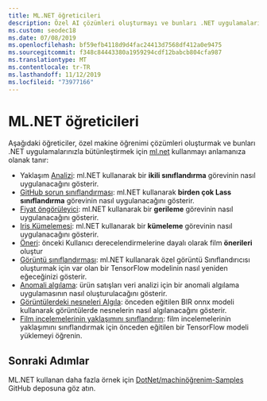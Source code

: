 ```yaml
---
title: ML.NET öğreticileri
description: Özel AI çözümleri oluşturmayı ve bunları .NET uygulamalarınız ile tümleştirmeyi öğrenmek için ML.NET öğreticilerini keşfedebilirsiniz.
ms.custom: seodec18
ms.date: 07/08/2019
ms.openlocfilehash: bf59efb4118d9d4fac24413d7568df412a0e9475
ms.sourcegitcommit: f348c84443380a1959294cdf12babcb804cfa987
ms.translationtype: MT
ms.contentlocale: tr-TR
ms.lasthandoff: 11/12/2019
ms.locfileid: "73977166"
---
```

# <a name="mlnet-tutorials"></a>ML.NET öğreticileri

Aşağıdaki öğreticiler, özel makine öğrenimi çözümleri oluşturmak ve bunları .NET uygulamalarınızla bütünleştirmek için [ml.net](../index.yml) kullanmayı anlamanıza olanak tanır:

- Yaklaşım [Analizi](sentiment-analysis.md): ml.NET kullanarak bir **ikili sınıflandırma** görevinin nasıl uygulanacağını gösterir.
- [GitHub sorun sınıflandırması](github-issue-classification.md): ml.NET kullanarak **birden çok Lass sınıflandırma** görevinin nasıl uygulanacağını gösterir.
- [Fiyat öngörüleyici](predict-prices.md): ml.NET kullanarak bir **gerileme** görevinin nasıl uygulanacağını gösterir.
- [Iris Kümelemesi](iris-clustering.md): ml.NET kullanarak bir **kümeleme** görevinin nasıl uygulanacağını gösterir.
- [Öneri](movie-recommendation.md): önceki Kullanıcı derecelendirmelerine dayalı olarak film **önerileri** oluştur
- [Görüntü sınıflandırması](image-classification.md): ml.NET kullanarak özel görüntü Sınıflandırıcısı oluşturmak için var olan bir TensorFlow modelinin nasıl yeniden eğeceğinizi gösterir.
- [Anomali algılama](sales-anomaly-detection.md): ürün satışları veri analizi için bir anomali algılama uygulamasının nasıl oluşturulacağını gösterir.
- [Görüntülerdeki nesneleri Algıla](object-detection-onnx.md): önceden eğitilen BIR onnx modeli kullanarak görüntülerde nesnelerin nasıl algılanacağını gösterir.
- [Film incelemelerinin yaklaşımını sınıflandırın](text-classification-tf.md): film incelemelerinin yaklaşımını sınıflandırmak için önceden eğitilen bir TensorFlow modeli yüklemeyi öğrenin.

## <a name="next-steps"></a>Sonraki Adımlar

ML.NET kullanan daha fazla örnek için [DotNet/machinöğrenim-Samples](https://github.com/dotnet/machinelearning-samples) GitHub deposuna göz atın.
